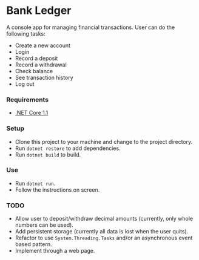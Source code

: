 
# Bank Ledger

A console app for managing financial transactions. User can do the following tasks:

* Create a new account
* Login
* Record a deposit
* Record a withdrawal
* Check balance
* See transaction history
* Log out

### Requirements
* [.NET Core 1.1](https://www.microsoft.com/net/download/dotnet-core/1.1)

### Setup
* Clone this project to your machine and change to the project directory.
* Run `dotnet restore` to add dependencies.
* Run `dotnet build` to build.

### Use
* Run `dotnet run`.
* Follow the instructions on screen.

### TODO
* Allow user to deposit/withdraw decimal amounts (currently, only whole numbers can be used).
* Add persistent storage (currently all data is lost when the user quits).
* Refactor to use `System.Threading.Tasks` and/or an asynchronous event based pattern.
* Implement through a web page.

